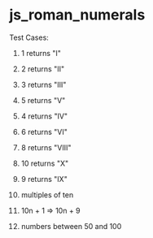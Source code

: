 # js_roman_numerals

Test Cases:

1. 1 returns "I"
2. 2 returns "II"
3. 3 returns "III"
4. 5 returns "V"
5. 4 returns "IV"

6. 6 returns "VI"
7. 8 returns "VIII"

8. 10 returns "X"
9. 9 returns "IX"

10. multiples of ten

11. 10n + 1 => 10n + 9

12. numbers between 50 and 100